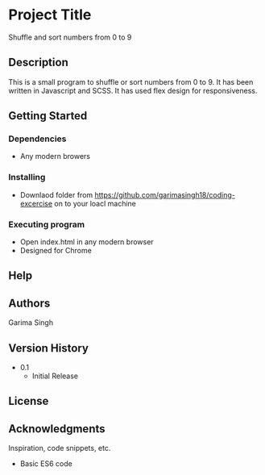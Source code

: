 # Project Title

Shuffle and sort numbers from 0 to 9

## Description

This is a small program to shuffle or sort numbers from 0 to 9. 
It has been written in Javascript and SCSS.
It has used flex design for responsiveness. 

## Getting Started

### Dependencies

* Any modern browers

### Installing

* Downlaod folder from https://github.com/garimasingh18/coding-excercise on to your loacl machine

### Executing program

* Open index.html in any modern browser
* Designed for Chrome

## Help


## Authors

Garima Singh

## Version History

* 0.1
    * Initial Release

## License


## Acknowledgments

Inspiration, code snippets, etc.
* Basic ES6 code
